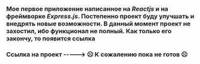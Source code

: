 ### Мое первое приложение написанное на *Reactjs* и на фреймворке *Express.js*. Постепенно проект буду улучшать и внедрять новые возможности. В данный момент проект не захостил, ибо функционал не полный. Как только его закончу, то появится ссылка

### Ссылка на проект -----> :frowning_face: К сожалению пока не готов :frowning_face:

